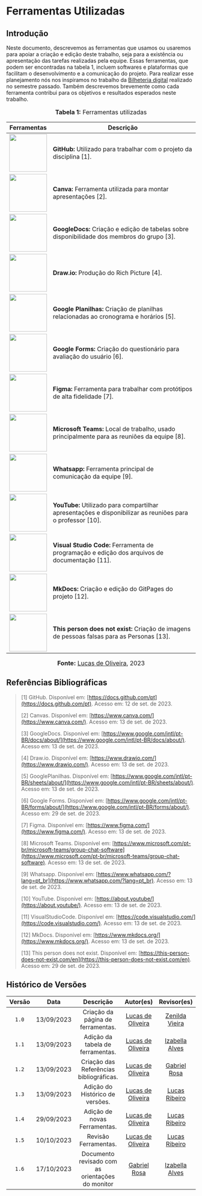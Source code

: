 # Ferramentas Utilizadas 

## Introdução

Neste documento, descrevemos as ferramentas que usamos ou usaremos para apoiar a criação e edição deste trabalho, seja para a existência ou apresentação das tarefas realizadas pela equipe. Essas ferramentas, que podem ser encontradas na tabela 1, incluem softwares e plataformas que facilitam o desenvolvimento e a comunicação do projeto. Para realizar esse planejamento nós nos inspiramos no trabalho da [Bilheteria digital](https://github.com/Requisitos-de-Software/2023.1-BilheteriaDigital) realizado no semestre passado. Também descrevemos brevemente como cada ferramenta contribui para os objetivos e resultados esperados neste trabalho.

<div align="center">
<font size="3"><p style="text-align: center"><b>Tabela 1:</b> Ferramentas utilizadas</p></font>

<table>
  <thead>
    <tr>
      <th>Ferramentas</th>
      <th>Descrição</th>
    </tr>
  </thead>
  <tbody>
    <tr>
      <td><img src="https://github.com/Requisitos-de-Software/2023.2-ConecteSUS/blob/main/docs/imagens/github_logo.png?raw=true" width="100" height="100"></td>
      <td><b>GitHub:</b> Utilizado para trabalhar com o projeto da disciplina [1].</td>
    </tr>
    <tr>
      <td><img src="https://github.com/Requisitos-de-Software/2023.2-ConecteSUS/blob/main/docs/imagens/canva-logo.png?raw=true" width="100" height="100"></td>
      <td><b>Canva:</b> Ferramenta utilizada para montar apresentações [2].</td>
    </tr>
    <tr>
      <td><img src="https://github.com/Requisitos-de-Software/2023.2-ConecteSUS/blob/main/docs/imagens/googledocs_logo.png?raw=true" width="100" height="100"></td>
      <td><b>GoogleDocs:</b> Criação e edição de tabelas sobre disponibilidade dos membros do grupo [3].</td>
    </tr>
    <tr>
      <td><img src="https://github.com/Requisitos-de-Software/2023.2-Economia-DF/blob/main/docs/imagens/draw.io-logo.png?raw=true" width="100" height="100"></td>
      <td><b>Draw.io:</b> Produção do Rich Picture [4].</td>
    </tr>
    <tr>
      <td><img src="https://github.com/Requisitos-de-Software/2023.2-ConecteSUS/blob/main/docs/imagens/google_planilhas_Logo.jpg?raw=true" width="100" height="100"></td>
      <td><b>Google Planilhas:</b> Criação de planilhas relacionadas ao cronograma e horários [5].</td>
    </tr>
    <tr>
      <td><img src="https://github.com/Requisitos-de-Software/2023.2-ConecteSUS/blob/main/docs/imagens/logo-google%20forms.png?raw=true" width="100" height="100"></td>
      <td><b>Google Forms:</b> Criação do questionário para avaliação do usuário [6].</td>
    </tr>
    <tr>
      <td><img src="https://github.com/Requisitos-de-Software/2023.2-ConecteSUS/blob/main/docs/imagens/figma-logo.png?raw=true" width="100" height="100"></td>
      <td><b>Figma:</b> Ferramenta para trabalhar com protótipos de alta fidelidade [7].</td>
    </tr>
    <tr>
      <td><img src="https://github.com/Requisitos-de-Software/2023.2-ConecteSUS/blob/main/docs/imagens/Microsoft_Teams-logo.png?raw=true" width="100" height="100"></td>
      <td><b>Microsoft Teams:</b> Local de trabalho, usado principalmente para as reuniões da equipe [8].</td>
    </tr>
    <tr>
      <td><img src="https://raw.githubusercontent.com/Requisitos-de-Software/2023.2-ConecteSUS/main/docs/imagens/Whatsapp-logo.webp?raw=true" width="100" height="100"></td>
      <td><b>Whatsapp:</b> Ferramenta principal de comunicação da equipe [9].</td>
    </tr>
    <tr>
      <td><img src="https://github.com/Requisitos-de-Software/2023.2-ConecteSUS/blob/main/docs/imagens/YouTube-logo.png?raw=true" width="100" height="100"></td>
      <td><b>YouTube:</b> Utilizado para compartilhar apresentações e disponibilizar as reuniões para o professor [10].</td>
    </tr>
    <tr>
      <td><img src="https://github.com/Requisitos-de-Software/2023.2-ConecteSUS/blob/main/docs/imagens/Vscode-logo.png?raw=true" width="100" height="100"></td>
      <td><b>Visual Studio Code:</b> Ferramenta de programação e edição dos arquivos de documentação [11].</td>
    </tr>
    <tr>
      <td><img src="https://github.com/Requisitos-de-Software/2023.2-ConecteSUS/blob/main/docs/imagens/mkdocs-log03.png?raw=true" width="100" height="100"></td>
      <td><b>MkDocs:</b> Criação e edição do GitPages do projeto [12].</td>
    </tr>
    <tr>
      <td><img src="https://github.com/Requisitos-de-Software/2023.2-Economia-DF/blob/main/docs/imagens/this%20person-logo.jpg?raw=true" width="100" height="100"></td>
      <td><b>This person does not exist:</b> Criação de imagens de pessoas falsas para as Personas [13].</td>
    </tr>
  </tbody>
</table>

<font size="3"><p style="text-align: center"><b>Fonte:</b> <a href="https://github.com/LucasOliveiraDiasMarquesFerreira">Lucas de Oliveira</a>, 2023</p></font>
</div>

## Referências Bibliográficas

> [1] GitHub. Disponível em: [https://docs.github.com/pt](https://docs.github.com/pt). Acesso em: 12 de set. de 2023.
>
> [2] Canvas. Disponível em: [https://www.canva.com/](https://www.canva.com/). Acesso em: 13 de set. de 2023.
>
> [3] GoogleDocs. Disponível em: [https://www.google.com/intl/pt-BR/docs/about/](https://www.google.com/intl/pt-BR/docs/about/). Acesso em: 13 de set. de 2023.
>
> [4] Draw.io. Disponível em: [https://www.drawio.com/](https://www.drawio.com/). Acesso em: 13 de set. de 2023.
>
> [5] GooglePlanilhas. Disponível em: [https://www.google.com/intl/pt-BR/sheets/about/](https://www.google.com/intl/pt-BR/sheets/about/). Acesso em: 13 de set. de 2023.
>
> [6] Google Forms. Disponível em: [https://www.google.com/intl/pt-BR/forms/about/](https://www.google.com/intl/pt-BR/forms/about/). Acesso em: 29 de set. de 2023.
>
> [7] Figma. Disponível em: [https://www.figma.com/](https://www.figma.com/). Acesso em: 13 de set. de 2023.
>
> [8] Microsoft Teams. Disponível em: [https://www.microsoft.com/pt-br/microsoft-teams/group-chat-software](https://www.microsoft.com/pt-br/microsoft-teams/group-chat-software). Acesso em: 13 de set. de 2023.
>
> [9] Whatsapp. Disponível em:  [https://www.whatsapp.com/?lang=pt_br](https://www.whatsapp.com/?lang=pt_br). Acesso em: 13 de set. de 2023.
>
> [10] YouTube. Disponível em: [https://about.youtube/](https://about.youtube/). Acesso em: 13 de set. de 2023.
>
> [11] VisualStudioCode. Disponível em:  [https://code.visualstudio.com/](https://code.visualstudio.com/). Acesso em: 13 de set. de 2023.
>
> [12] MkDocs. Disponível em: [https://www.mkdocs.org/](https://www.mkdocs.org/). Acesso em: 13 de set. de 2023.
>
> [13] This person does not exist. Disponível em: [https://this-person-does-not-exist.com/en](https://this-person-does-not-exist.com/en). Acesso em: 29 de set. de 2023.
>

## Histórico de Versões

| Versão |    Data    |                    Descrição                     |                                Autor(es)                                 |                    Revisor(es)                     |
| :----: | :--------: | :----------------------------------------------: | :----------------------------------------------------------------------: | :------------------------------------------------: |
| `1.0`  | 13/09/2023 |        Criação da página de ferramentas.         | [Lucas de Oliveira](https://github.com/LucasOliveiraDiasMarquesFerreira) | [Zenilda Vieira](https://github.com/zenildavieira) |
| `1.1`  | 13/09/2023 |         Adição da tabela de ferramentas.         | [Lucas de Oliveira](https://github.com/LucasOliveiraDiasMarquesFerreira) | [Izabella Alves](https://github.com/izabellaalves) |
| `1.2`  | 13/09/2023 |     Criação das Referências bibliográficas.      | [Lucas de Oliveira](https://github.com/LucasOliveiraDiasMarquesFerreira) |  [Gabriel Rosa](https://github.com/gabrielrosa09)  |
| `1.3`  | 13/09/2023 |         Adição do Histórico de versões.          | [Lucas de Oliveira](https://github.com/LucasOliveiraDiasMarquesFerreira) |   [Lucas Ribeiro](https://github.com/lucassouzs)   |
| `1.4`  | 29/09/2023 |           Adição de novas Ferramentas.           | [Lucas de Oliveira](https://github.com/LucasOliveiraDiasMarquesFerreira) |   [Lucas Ribeiro](https://github.com/lucassouzs)   |
| `1.5`  | 10/10/2023 |               Revisão Ferramentas.               | [Lucas de Oliveira](https://github.com/LucasOliveiraDiasMarquesFerreira) |   [Lucas Ribeiro](https://github.com/lucassouzs)   |
| `1.6`  | 17/10/2023 | Documento revisado com as orientações do monitor |             [Gabriel Rosa](https://github.com/gabrielrosa09)             | [Izabella Alves](https://github.com/izabellaalves) |

</center>
